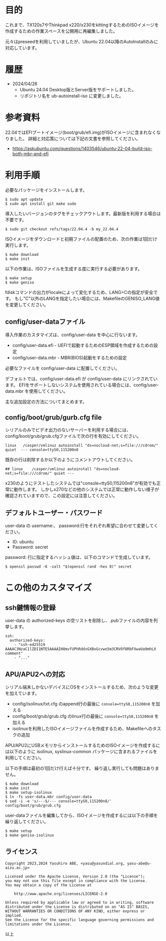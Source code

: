 
目的
====
これまで、TX120s7やThinkpad x220/x230をkittingするためのISOイメージを作成するための作業スペースを公開用に再編集しました。

元々はpreseedを利用していましたが、Ubuntu 22.04以降のAutoInstallのみに対応しています。

履歴
====

* 2024/04/26
  * Ubuntu 24.04 Desktop版とServer版をサポートしました。
  * リポジトリ名を  ub-autoinstall-iso に変更しました。

参考資料
========

22.04ではEFIブートイメージ(boot/grub/efi.img)がISOイメージに含まれなくなりました。
詳細と対応策については下記の文書を参照してください。

* https://askubuntu.com/questions/1403546/ubuntu-22-04-build-iso-both-mbr-and-efi

利用手順
=======

必要なパッケージをインストールします。

    $ sudo apt update
    $ sudo apt install git make sudo

導入したいバージョンのタグをチェックアウトします。最新版を利用する場合は不要です。

    $ sudo git checkout refs/tags/22.04.4 -b my_22.04.4

ISOイメージをダウンロードと初期ファイルの配置のため、次の作業は1回だけ実行します。

    $ make download
    $ make init

以下の作業は、ISOファイルを生成する度に実行する必要があります。

    $ make setup
    $ make geniso

fdiskコマンドの出力がlocaleによって変化するため、LANG=Cの指定が安全です。
もし"C"以外のLANGを指定したい場合には、MakefileのGENISO_LANG値を変更してください。

config/user-dataファイル
----------------

導入作業のカスタマイズは、config/user-data を中心に行ないます。

* config/user-data.efi - UEFIで起動するためのESP領域を作成するための設定
* config/user-data.mbr - MBR(BIOS)起動をするための設定

必要なファイルを config/user-data に配置してください。

デフォルトでは、config/user-data.efi が config/user-data にリンクされています。
EFIをサポートしないシステムを使用されている場合には、config/user-data.mbr を使用してください。

主な追加設定の方法についてまとめます。

config/boot/grub/gurb.cfg file
------------------------------

シリアルのみでビデオ出力のないサーバーを利用する場合には、config/boot/grub/grub.cfgファイルで次の行を有効にしてください。

    linux	/casper/vmlinuz autoinstall "ds=nocloud-net;s=file:///cdrom/" quiet  --- console=ttyS0,115200n8

既存の行は削除するか以下のようにコメントアウトしてください。

    ## linux	/casper/vmlinuz autoinstall "ds=nocloud-net;s=file:///cdrom/" quiet ---

x230のようにテストしたシステムでは"console=ttyS0,115200n8"が有効でも正常に動作します。
しかしx270などの他のシステムでは正常に動作しない様子が確認されていますので、この設定には注意してください。

デフォルトユーザー・パスワード
----------------------------

user-data の username:、 password:行をそれぞれ希望に合わせて変更してください。

* ID: ubuntu
* Password: secret

password: 行に指定するハッシュ値は、以下のコマンドで生成しています。

    $ openssl passwd -6 -salt "$(openssl rand -hex 8)" secret

この他のカスタマイズ
===================

ssh鍵情報の登録
---------------

user-data の authorized-keys の空リストを削除し、.pubファイルの内容を列挙します。

    ssh:
      authorized-keys:
        - "ssh-ed25519 AAAAC3NzaC1lZDI1NTE5AAAAIH8mvfUPhRddvGXBxGcvwo5m3CRVOf8RbFXwaUa9mhLX comment"
        - "..."

APU/APU2への対応
----------------

シリアル端末しかないデバイスにOSをインストールするため、次のような変更を加えています。

* config/isolinux/txt.cfg のappend行の最後に ``console=ttyS0,115200n8`` を加える
* config/boot/grub/grub.cfg のlinux行の最後に ``console=ttyS0,115200n8`` を加える
* isolinuxを利用したISOイメージファイルを作成するため、Makefileへのタスクの追加

APU/APU2にUSBメモリからインストールするためのISOイメージを作成するには以下のように isolinux, syslinux-common パッケージに含まれるファイルを利用してください。

以下の手順は最初の1回だけ行えば十分です。
繰り返し実行しても問題はありません。

    $ make download
    $ make init
    $ make setup-isolinux
    $ ln -fs user-data.mbr config/user-data
    $ sed -i -e 's/---$/--- console=ttyS0,115200n8/' config/boot/grub/grub.cfg

user-dataファイルを編集してから、ISOイメージを作成するには以下の手順を繰り返してください。

    $ make setup
    $ make geniso-isolinux

ライセンス
----------

    Copyright 2023,2024 Yasuhiro ABE, <yasu@yasundial.org, yasu-abe@u-aizu.ac.jp>

    Licensed under the Apache License, Version 2.0 (the "License");
    you may not use this file except in compliance with the License.
    You may obtain a copy of the License at

        http://www.apache.org/licenses/LICENSE-2.0

    Unless required by applicable law or agreed to in writing, software
    distributed under the License is distributed on an "AS IS" BASIS,
    WITHOUT WARRANTIES OR CONDITIONS OF ANY KIND, either express or implied.
    See the License for the specific language governing permissions and
    limitations under the License.

以上
